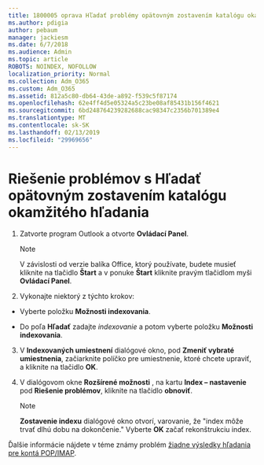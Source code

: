 ```yaml
---
title: 1800005 oprava Hľadať problémy opätovným zostavením katalógu okamžitého hľadania
ms.author: pdigia
author: pebaum
manager: jackiesm
ms.date: 6/7/2018
ms.audience: Admin
ms.topic: article
ROBOTS: NOINDEX, NOFOLLOW
localization_priority: Normal
ms.collection: Adm_O365
ms.custom: Adm_O365
ms.assetid: 812a5c80-db64-43de-a892-f539c5f87174
ms.openlocfilehash: 62e4ff4d5e05324a5c23be08af85431b156f4621
ms.sourcegitcommit: 6bd248764239282688cac98347c2356b701389e4
ms.translationtype: MT
ms.contentlocale: sk-SK
ms.lasthandoff: 02/13/2019
ms.locfileid: "29969656"
---
```

# <a name="fix-search-issues-by-rebuilding-your-instant-search-catalog"></a>Riešenie problémov s Hľadať opätovným zostavením katalógu okamžitého hľadania

1. Zatvorte program Outlook a otvorte **Ovládací Panel**.
    
    > [!NOTE]
    > V závislosti od verzie balíka Office, ktorý používate, budete musieť kliknite na tlačidlo **Štart** a v ponuke **Štart** kliknite pravým tlačidlom myši **Ovládací Panel**. 
  
2. Vykonajte niektorý z týchto krokov:
    
  - Vyberte položku **Možnosti indexovania**.
    
  - Do poľa **Hľadať** zadajte *indexovanie* a potom vyberte položku **Možnosti indexovania**.
    
3. V **Indexovaných umiestnení** dialógové okno, pod **Zmeniť vybraté umiestnenia**, začiarknite políčko pre umiestnenie, ktoré chcete upraviť, a kliknite na tlačidlo **OK**.
    
4. V dialógovom okne **Rozšírené možnosti** , na kartu **Index – nastavenie** pod **Riešenie problémov**, kliknite na tlačidlo **obnoviť**.
    
    > [!NOTE]
    > **Zostavenie indexu** dialógové okno otvorí, varovanie, že "index môže trvať dlhú dobu na dokončenie." Vyberte **OK** začať rekonštrukciu index. 
  
Ďalšie informácie nájdete v téme známy problém [žiadne výsledky hľadania pre kontá POP/IMAP](https://support.office.com/article/51c9d2c7-a3db-4358-afdf-50d3a9e57039.aspx).
  


